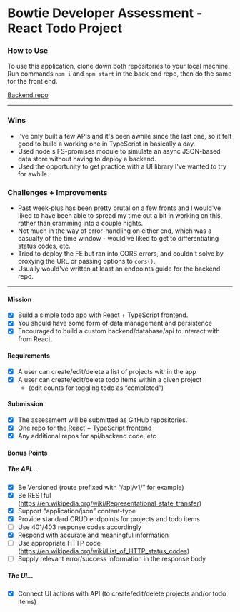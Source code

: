 # Bowtie Developer Assessment - React Todo Project

### How to Use 

To use this application, clone down both repositories to your local machine. Run commands `npm i` and `npm start` in the back end repo, then do the same for the front end.

[Backend repo](https://github.com/n0land0/bowtie-challenge-api)

***

### Wins
- I've only built a few APIs and it's been awhile since the last one, so it felt good to build a working one in TypeScript in basically a day.
- Used node's FS-promises module to simulate an async JSON-based data store without having to deploy a backend. 
- Used the opportunity to get practice with a UI library I've wanted to try for awhile.

### Challenges + Improvements
- Past week-plus has been pretty brutal on a few fronts and I would've liked to have been able to spread my time out a bit in working on this, rather than cramming into a couple nights.
- Not much in the way of error-handling on either end, which was a casualty of the time window - would've liked to get to differentiating status codes, etc.
- Tried to deploy the FE but ran into CORS errors, and couldn't solve by proxying the URL or passing options to `cors()`.
- Usually would've written at least an endpoints guide for the backend repo.

***

#### Mission

- [x] Build a simple todo app with React + TypeScript frontend.
- [x] You should have some form of data management and persistence
- [x] Encouraged to build a custom backend/database/api to interact with from React.

#### Requirements

- [x] A user can create/edit/delete a list of projects within the app
- [x] A user can create/edit/delete todo items within a given project
  - (edit counts for toggling todo as “completed”)

#### Submission

- [x] The assessment will be submitted as GitHub repositories.
- [x] One repo for the React + TypeScript frontend
- [x] Any additional repos for api/backend code, etc

#### Bonus Points

##### The API...

- [x] Be Versioned (route prefixed with “/api/v1/” for example)
- [x] Be RESTful (https://en.wikipedia.org/wiki/Representational_state_transfer)
- [x] Support “application/json” content-type
- [x] Provide standard CRUD endpoints for projects and todo items
- [ ] Use 401/403 response codes accordingly
- [x] Respond with accurate and meaningful information
- [ ] Use appropriate HTTP code (https://en.wikipedia.org/wiki/List_of_HTTP_status_codes)
- [ ] Supply relevant error/success information in the response body

##### The UI…

- [x] Connect UI actions with API (to create/edit/delete projects and/or todo items)
